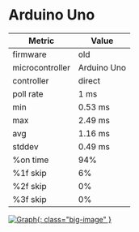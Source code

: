 # Arduino Uno

| Metric          | Value       |
| --------------- | ----------- |
| firmware        | old         |
| microcontroller | Arduino Uno |
| controller      | direct      |
| poll rate       | 1 ms        |
| min             | 0.53 ms     |
| max             | 2.49 ms     |
| avg             | 1.16 ms     |
| stddev          | 0.49 ms     |
| %on time        | 94%         |
| %1f skip        | 6%          |
| %2f skip        | 0%          |
| %3f skip        | 0%          |

[![Graph](../../assets/images/results/santroller_uno_direct_n.png){: class="big-image" }](../../assets/images/results/santroller_uno_direct_n.png)
